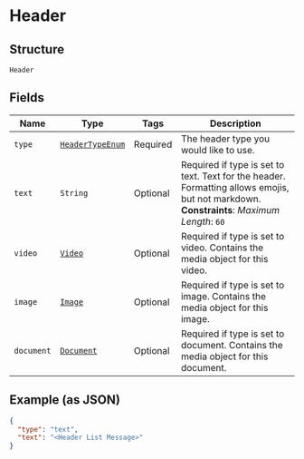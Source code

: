 
# Header

## Structure

`Header`

## Fields

| Name | Type | Tags | Description |
|  --- | --- | --- | --- |
| `type` | [`HeaderTypeEnum`](../../doc/models/header-type-enum.md) | Required | The header type you would like to use. |
| `text` | `String` | Optional | Required if type is set to text. Text for the header. Formatting allows emojis, but not markdown.<br>**Constraints**: *Maximum Length*: `60` |
| `video` | [`Video`](../../doc/models/video.md) | Optional | Required if type is set to video. Contains the media object for this video. |
| `image` | [`Image`](../../doc/models/image.md) | Optional | Required if type is set to image. Contains the media object for this image. |
| `document` | [`Document`](../../doc/models/document.md) | Optional | Required if type is set to document. Contains the media object for this document. |

## Example (as JSON)

```json
{
  "type": "text",
  "text": "<Header List Message>"
}
```

